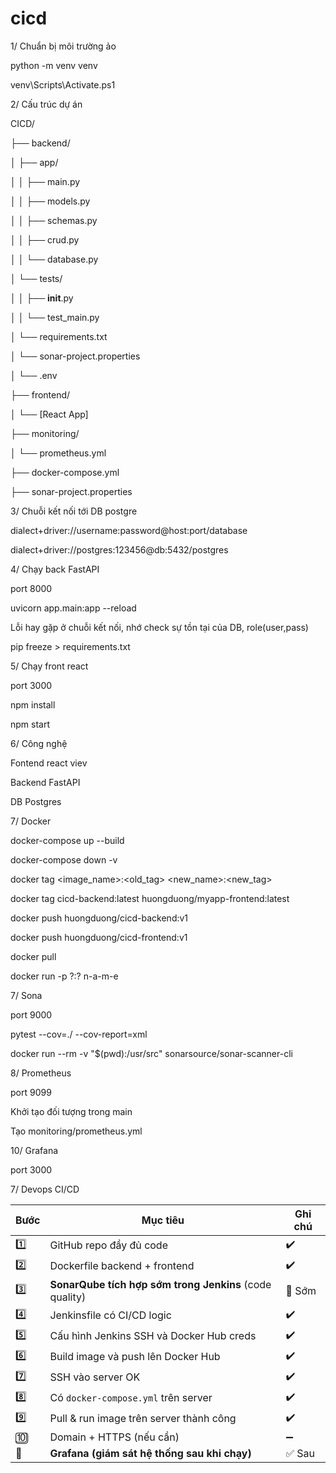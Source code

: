# cicd

1/ Chuẩn bị môi trường ảo 

python -m venv venv 

venv\Scripts\Activate.ps1

2/ Cấu trúc dự án 

CICD/

├── backend/

│   ├── app/

│   │   ├── main.py

│   │   ├── models.py

│   │   ├── schemas.py

│   │   ├── crud.py

│   │   └── database.py

│   └── tests/

│   │   ├── __init__.py

│   │   └── test_main.py

│   └── requirements.txt

│   └── sonar-project.properties

│   └── .env 

├── frontend/

│   └── [React App]

├── monitoring/              

│   └── prometheus.yml  

├── docker-compose.yml

├── sonar-project.properties


3/ Chuỗi kết nối tới DB postgre 

dialect+driver://username:password@host:port/database

dialect+driver://postgres:123456@db:5432/postgres

4/ Chạy back FastAPI 

port 8000 

uvicorn app.main:app --reload

Lỗi hay gặp ở chuỗi kết nối, nhớ check sự tồn tại của DB, role(user,pass) 

pip freeze > requirements.txt

5/ Chạy front react 

port 3000 

npm install 

npm start 

6/ Công nghệ 

Fontend react viev 

Backend FastAPI 

DB Postgres 

7/ Docker 

docker-compose up --build

docker-compose down -v

docker tag <image_name>:<old_tag> <new_name>:<new_tag>

docker tag cicd-backend:latest huongduong/myapp-frontend:latest

docker push huongduong/cicd-backend:v1

docker push huongduong/cicd-frontend:v1

docker pull  

docker run -p ?:? n-a-m-e

7/ Sona

port 9000 

pytest --cov=./ --cov-report=xml

docker run --rm -v "$(pwd):/usr/src" sonarsource/sonar-scanner-cli

8/ Prometheus 

port 9099

Khởi tạo đối tượng trong main 

Tạo monitoring/prometheus.yml 

10/ Grafana

port 3000 

7/ Devops CI/CD

| Bước | Mục tiêu                                                | Ghi chú |
| ---- | ------------------------------------------------------- | ------- |
| 1️⃣  | GitHub repo đầy đủ code                                 | ✔️      |
| 2️⃣  | Dockerfile backend + frontend                           | ✔️      |
| 3️⃣  | **SonarQube tích hợp sớm trong Jenkins** (code quality) | 🚀 Sớm  |
| 4️⃣  | Jenkinsfile có CI/CD logic                              | ✔️      |
| 5️⃣  | Cấu hình Jenkins SSH và Docker Hub creds                | ✔️      |
| 6️⃣  | Build image và push lên Docker Hub                      | ✔️      |
| 7️⃣  | SSH vào server OK                                       | ✔️      |
| 8️⃣  | Có `docker-compose.yml` trên server                     | ✔️      |
| 9️⃣  | Pull & run image trên server thành công                 | ✔️      |
| 🔟   | Domain + HTTPS (nếu cần)                                | ➖       |
| 🔁   | **Grafana (giám sát hệ thống sau khi chạy)**            | ✅ Sau   |

